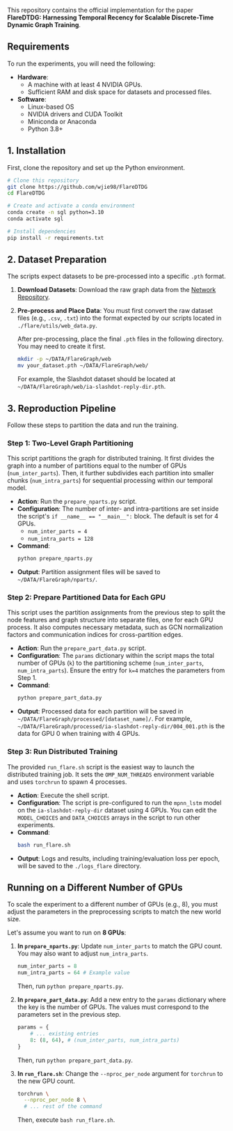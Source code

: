 This repository contains the official implementation for the paper **FlareDTDG: Harnessing Temporal Recency for Scalable Discrete-Time Dynamic Graph Training**.

## Requirements

To run the experiments, you will need the following:

*   **Hardware**:
    *   A machine with at least 4 NVIDIA GPUs.
    *   Sufficient RAM and disk space for datasets and processed files.
*   **Software**:
    *   Linux-based OS
    *   NVIDIA drivers and CUDA Toolkit
    *   Miniconda or Anaconda
    *   Python 3.8+

## 1. Installation

First, clone the repository and set up the Python environment.

```bash
# Clone this repository
git clone https://github.com/wjie98/FlareDTDG
cd FlareDTDG

# Create and activate a conda environment
conda create -n sgl python=3.10
conda activate sgl

# Install dependencies
pip install -r requirements.txt
```

## 2. Dataset Preparation

The scripts expect datasets to be pre-processed into a specific `.pth` format.

1.  **Download Datasets**:
    Download the raw graph data from the [Network Repository](https://networkrepository.com/dynamic.php).

2.  **Pre-process and Place Data**:
    You must first convert the raw dataset files (e.g., `.csv`, `.txt`) into the format expected by our scripts located in `./flare/utils/web_data.py`.

    After pre-processing, place the final `.pth` files in the following directory. You may need to create it first.

    ```bash
    mkdir -p ~/DATA/FlareGraph/web
    mv your_dataset.pth ~/DATA/FlareGraph/web/
    ```
    For example, the Slashdot dataset should be located at `~/DATA/FlareGraph/web/ia-slashdot-reply-dir.pth`.

## 3. Reproduction Pipeline

Follow these steps to partition the data and run the training.

### Step 1: Two-Level Graph Partitioning

This script partitions the graph for distributed training. It first divides the graph into a number of partitions equal to the number of GPUs (`num_inter_parts`). Then, it further subdivides each partition into smaller chunks (`num_intra_parts`) for sequential processing within our temporal model.

*   **Action**: Run the `prepare_nparts.py` script.
*   **Configuration**: The number of inter- and intra-partitions are set inside the script's `if __name__ == "__main__":` block. The default is set for 4 GPUs.
    *   `num_inter_parts = 4`
    *   `num_intra_parts = 128`
*   **Command**:
    ```bash
    python prepare_nparts.py
    ```
*   **Output**: Partition assignment files will be saved to `~/DATA/FlareGraph/nparts/`.

### Step 2: Prepare Partitioned Data for Each GPU

This script uses the partition assignments from the previous step to split the node features and graph structure into separate files, one for each GPU process. It also computes necessary metadata, such as GCN normalization factors and communication indices for cross-partition edges.

*   **Action**: Run the `prepare_part_data.py` script.
*   **Configuration**: The `params` dictionary within the script maps the total number of GPUs (`k`) to the partitioning scheme (`num_inter_parts`, `num_intra_parts`). Ensure the entry for `k=4` matches the parameters from Step 1.
*   **Command**:
    ```bash
    python prepare_part_data.py
    ```
*   **Output**: Processed data for each partition will be saved in `~/DATA/FlareGraph/processed/[dataset_name]/`. For example, `~/DATA/FlareGraph/processed/ia-slashdot-reply-dir/004_001.pth` is the data for GPU 0 when training with 4 GPUs.

### Step 3: Run Distributed Training

The provided `run_flare.sh` script is the easiest way to launch the distributed training job. It sets the `OMP_NUM_THREADS` environment variable and uses `torchrun` to spawn 4 processes.

*   **Action**: Execute the shell script.
*   **Configuration**: The script is pre-configured to run the `mpnn_lstm` model on the `ia-slashdot-reply-dir` dataset using 4 GPUs. You can edit the `MODEL_CHOICES` and `DATA_CHOICES` arrays in the script to run other experiments.
*   **Command**:
    ```bash
    bash run_flare.sh
    ```
*   **Output**: Logs and results, including training/evaluation loss per epoch, will be saved to the `./logs_flare` directory.

## Running on a Different Number of GPUs

To scale the experiment to a different number of GPUs (e.g., 8), you must adjust the parameters in the preprocessing scripts to match the new world size.

Let's assume you want to run on **8 GPUs**:

1.  **In `prepare_nparts.py`**:
    Update `num_inter_parts` to match the GPU count. You may also want to adjust `num_intra_parts`.
    ```python
    num_inter_parts = 8
    num_intra_parts = 64 # Example value
    ```
    Then, run `python prepare_nparts.py`.

2.  **In `prepare_part_data.py`**:
    Add a new entry to the `params` dictionary where the key is the number of GPUs. The values must correspond to the parameters set in the previous step.
    ```python
    params = {
        # ... existing entries
        8: (8, 64), # (num_inter_parts, num_intra_parts)
    }
    ```
    Then, run `python prepare_part_data.py`.

3.  **In `run_flare.sh`**:
    Change the `--nproc_per_node` argument for `torchrun` to the new GPU count.
    ```bash
    torchrun \
      --nproc_per_node 8 \
      # ... rest of the command
    ```
    Then, execute `bash run_flare.sh`.
